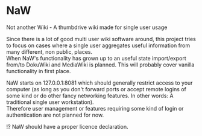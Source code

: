 # NaW
Not another Wiki - A thumbdrive wiki made for single user usage

Since there is a lot of good multi user wiki software around, this project tries to focus on cases where a single user aggregates useful information from many different, non public, places.  
When NaW's functionality has grown up to an useful state import/export from/to DokuWiki and MediaWiki is planned. This will probably cover vanilla functionality in first place.

NaW starts on 127.0.0.1:8081 which should generally restrict access to your computer (as long as you don't forward ports or accept remote logins of some kind or do other fancy networking features. In other words: A traditional single user workstation).  
Therefore user management or features requiring some kind of login or authentication are not planned for now.

:interrobang: NaW should have a proper licence declaration.
